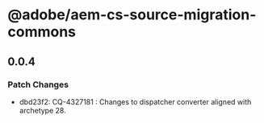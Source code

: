 # @adobe/aem-cs-source-migration-commons

## 0.0.4
### Patch Changes

- dbd23f2: CQ-4327181 : Changes to dispatcher converter aligned with archetype 28.
